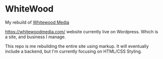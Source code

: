 # WhiteWood
My rebuild of [Whitewood Media]([url](https://whitewoodmedia.com/))

https://whitewoodmedia.com/ website currently live on Wordpress. Which is a site, and business I manage. 

This repo is me rebuilding the entire site using markup. It will eventually include a backend, but I'm currently focusing on HTML/CSS Styling. 
